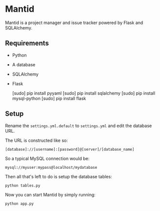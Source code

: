 Mantid
======

Mantid is a project manager and issue tracker powered by Flask and SQLAlchemy.

Requirements
------------

* Python
* A database
* SQLAlchemy
* Flask

    [sudo] pip install pyyaml
    [sudo] pip install sqlalchemy
    [sudo] pip install mysql-python
    [sudo] pip install flask

Setup
------------

Rename the `settings.yml.default` to `settings.yml` and edit the database URL.

The URL is constructed like so:

    [database]://[username]:[password]@[server]/[database_name]

So a typical MySQL connection would be:

    mysql://myuser:mypass@localhost/mydatabase

Then all that's left to do is setup the database tables:

    python tables.py

Now you can start Mantid by simply running:

    python app.py
